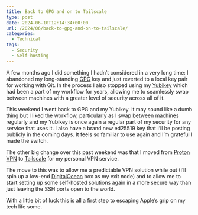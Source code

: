 ```yaml
---
title: Back to GPG and on to Tailscale
type: post
date: 2024-06-10T12:14:34+00:00
url: /2024/06/back-to-gpg-and-on-to-tailscale/
categories:
  - Technical
tags:
  - Security
  - Self-hosting
---
```


A few months ago I did something I hadn’t considered in a very long time: I abandoned my long-standing [GPG][1] key and just reverted to a local key pair for working with Git. In the process I also stopped using my [Yubikey][2] which had been a part of my workflow for years, allowing me to seamlessly swap between machines with a greater level of security across all of it.

This weekend I went back to GPG and my Yubikey. It may sound like a dumb thing but I liked the workflow, particularly as I swap between machines regularly and my Yubikey is once again a regular part of my security for any service that uses it. I also have a brand new ed25519 key that I’ll be posting publicly in the coming days. It feels so familiar to use again and I’m grateful I made the switch.

The other big change over this past weekend was that I moved from [Proton VPN][3] to [Tailscale][4] for my personal VPN service.

The move to this was to allow me a predictable VPN solution while out (I’ll spin up a low-end [DigitalOcean][5] box as my exit node) and to allow me to start setting up some self-hosted solutions again in a more secure way than just leaving the SSH ports open to the world.

With a little bit of luck this is all a first step to escaping Apple’s grip on my tech life some.

 [1]: https://gnupg.org
 [2]: https://www.yubico.com
 [3]: https://protonvpn.com
 [4]: https://tailscale.com
 [5]: https://www.digitalocean.com